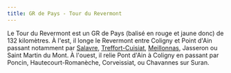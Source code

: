 ```yaml
---
title: GR de Pays - Tour du Revermont
---
```


Le Tour du Revermont est un GR de Pays (balisé en rouge et jaune donc)
de 132&nbsp;kilomètres. À l'est, il longe le Revermont entre Coligny et Point
d'Ain passant notamment par [Salavre](/tags/salavre/), [Treffort-Cuisiat](/tags/treffort-cuisiat/), [Meillonnas](/tags/meillonnas/), Jasseron ou Saint
Martin du Mont. À l'ouest, il relie Pont d'Ain à Coligny en passant par Poncin,
Hautecourt-Romanèche, Corveissiat, ou Chavannes sur Suran.
